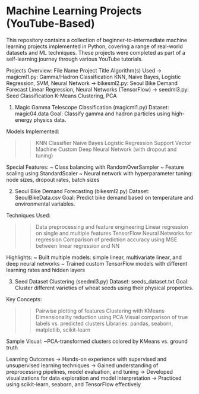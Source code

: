# Machine Learning Projects (YouTube-Based)

This repository contains a collection of beginner-to-intermediate machine learning projects implemented in Python, covering a range of real-world datasets and ML techniques. These projects were completed as part of a self-learning journey through various YouTube tutorials.

Projects Overview:
File Name	Project Title	Algorithm(s) Used
-> magicml1.py:	Gamma/Hadron Classification	KNN, Naive Bayes, Logistic Regression, SVM, Neural Network
-> bikesml2.py:	Seoul Bike Demand Forecast	Linear Regression, Neural Networks (TensorFlow)
-> seedml3.py: Seed Classification	K-Means Clustering, PCA


1. Magic Gamma Telescope Classification (magicml1.py)
Dataset: magic04.data
Goal: Classify gamma and hadron particles using high-energy physics data.

Models Implemented:
>> KNN Classifier
>> Naive Bayes
>> Logistic Regression
>> Support Vector Machine
>>Custom Deep Neural Network (with dropout and tuning)

Special Features:
~ Class balancing with RandomOverSampler
~ Feature scaling using StandardScaler
~ Neural network with hyperparameter tuning: node sizes, dropout rates, batch sizes

2. Seoul Bike Demand Forecasting (bikesml2.py)
Dataset: SeoulBikeData.csv
Goal: Predict bike demand based on temperature and environmental variables.

Techniques Used:
>> Data preprocessing and feature engineering
>> Linear regression on single and multiple features
>> TensorFlow Neural Networks for regression
>> Comparison of prediction accuracy using MSE between linear regression and NN

Highlights:
~ Built multiple models: simple linear, multivariate linear, and deep neural networks
~ Trained custom TensorFlow models with different learning rates and hidden layers

3. Seed Dataset Clustering (seedml3.py)
Dataset: seeds_dataset.txt
Goal: Cluster different varieties of wheat seeds using their physical properties.

Key Concepts:
>> Pairwise plotting of features
>> Clustering with KMeans
>> Dimensionality reduction using PCA
>> Visual comparison of true labels vs. predicted clusters
>> Libraries: pandas, seaborn, matplotlib, scikit-learn

Sample Visual:
~PCA-transformed clusters colored by KMeans vs. ground truth


Learning Outcomes
-> Hands-on experience with supervised and unsupervised learning techniques
-> Gained understanding of preprocessing pipelines, model evaluation, and tuning
-> Developed visualizations for data exploration and model interpretation
-> Practiced using scikit-learn, seaborn, and TensorFlow effectively
